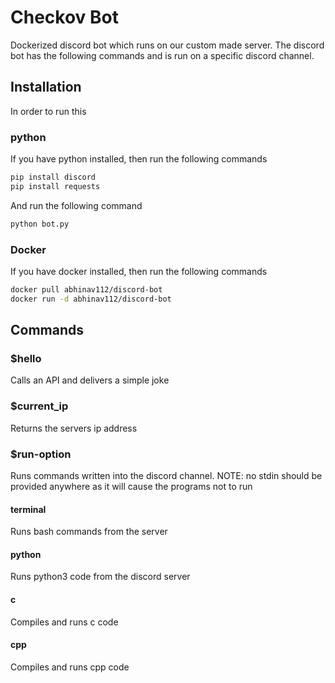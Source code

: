 # Checkov Bot

Dockerized discord bot which runs on our custom made server. The discord bot has the following commands and is run on a specific discord channel.

## Installation

In order to run this

### python

If you have python installed, then run the following commands

```bash
pip install discord
pip install requests
```

And run the following command

```bash
python bot.py
```

### Docker

If you have docker installed, then run the following commands

```bash
docker pull abhinav112/discord-bot
docker run -d abhinav112/discord-bot
```

## Commands

### \$hello

Calls an API and delivers a simple joke

### \$current_ip

Returns the servers ip address

### \$run-option

Runs commands written into the discord channel. NOTE: no stdin should be provided anywhere as it will cause the programs not to run

#### terminal

Runs bash commands from the server

#### python

Runs python3 code from the discord server

#### c

Compiles and runs c code

#### cpp

Compiles and runs cpp code
